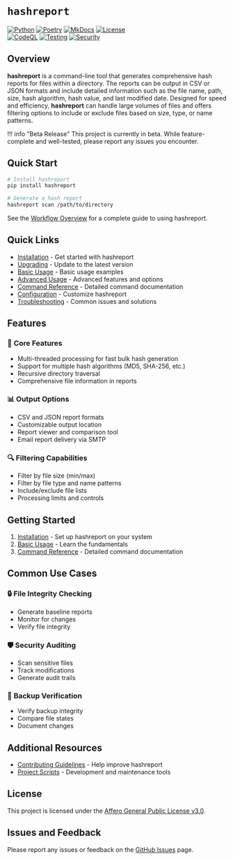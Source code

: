 # **`hashreport`**

[![Python](https://img.shields.io/badge/Python-3776AB?logo=python&logoColor=fff)](https://www.python.org/)
[![Poetry](https://img.shields.io/badge/Poetry-5037E9?logo=python&logoColor=fff)](https://python-poetry.org/)
[![MkDocs](https://img.shields.io/badge/MkDocs-526CFE?logo=materialformkdocs&logoColor=fff)](https://www.mkdocs.org/)
[![License](https://img.shields.io/badge/License-AGPL%20v3.0-5C2D91?logo=gnu&logoColor=fff)](https://www.gnu.org/licenses/agpl-3.0.en.html)<br>
[![CodeQL](https://github.com/madebyjake/hashreport/actions/workflows/codeql.yml/badge.svg)](https://github.com/madebyjake/hashreport/actions/workflows/codeql.yml)
[![Testing](https://github.com/madebyjake/hashreport/actions/workflows/test.yml/badge.svg)](https://github.com/madebyjake/hashreport/actions/workflows/test.yml)
[![Security](https://github.com/madebyjake/hashreport/actions/workflows/security.yml/badge.svg)](https://github.com/madebyjake/hashreport/actions/workflows/security.yml)

## **Overview**

**hashreport** is a command-line tool that generates comprehensive hash reports for files within a directory. The reports can be output in CSV or JSON formats and include detailed information such as the file name, path, size, hash algorithm, hash value, and last modified date. Designed for speed and efficiency, **hashreport** can handle large volumes of files and offers filtering options to include or exclude files based on size, type, or name patterns.

!!! info "Beta Release"
    This project is currently in beta. While feature-complete and well-tested, please report any issues you encounter.

## **Quick Start**

```bash
# Install hashreport
pip install hashreport

# Generate a hash report
hashreport scan /path/to/directory
```

See the [Workflow Overview](workflow.md) for a complete guide to using hashreport.

## **Quick Links**

- [Installation](install.md) - Get started with hashreport
- [Upgrading](upgrading.md) - Update to the latest version
- [Basic Usage](basic.md) - Basic usage examples
- [Advanced Usage](advanced.md) - Advanced features and options
- [Command Reference](commands.md) - Detailed command documentation
- [Configuration](configuration.md) - Customize hashreport
- [Troubleshooting](troubleshooting.md) - Common issues and solutions

## **Features**

### 🚀 **Core Features**
- Multi-threaded processing for fast bulk hash generation
- Support for multiple hash algorithms (MD5, SHA-256, etc.)
- Recursive directory traversal
- Comprehensive file information in reports

### 📊 **Output Options**
- CSV and JSON report formats
- Customizable output location
- Report viewer and comparison tool
- Email report delivery via SMTP

### 🔍 **Filtering Capabilities**
- Filter by file size (min/max)
- Filter by file type and name patterns
- Include/exclude file lists
- Processing limits and controls

## **Getting Started**

1. [Installation](install.md) - Set up hashreport on your system
2. [Basic Usage](basic.md) - Learn the fundamentals
3. [Command Reference](commands.md) - Detailed command documentation

## **Common Use Cases**

### 🔒 **File Integrity Checking**
- Generate baseline reports
- Monitor for changes
- Verify file integrity

### 🛡️ **Security Auditing**
- Scan sensitive files
- Track modifications
- Generate audit trails

### 💾 **Backup Verification**
- Verify backup integrity
- Compare file states
- Document changes

## **Additional Resources**

- [Contributing Guidelines](contributing.md) - Help improve hashreport
- [Project Scripts](scripts.md) - Development and maintenance tools

## **License**

This project is licensed under the [Affero General Public License v3.0](https://www.gnu.org/licenses/agpl-3.0.en.html).

## **Issues and Feedback**

Please report any issues or feedback on the [GitHub Issues](https://github.com/madebyjake/hashreport/issues) page.
